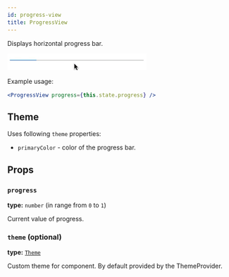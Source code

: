 ```yaml
---
id: progress-view
title: ProgressView
---
```


Displays horizontal progress bar.

![ProgressView component](assets/progress-view.gif)

Example usage: 
```jsx
<ProgressView progress={this.state.progress} />
```

## Theme  
Uses following `theme` properties:
- `primaryColor` - color of the progress bar.

## Props

### `progress`   
**type:** `number` (in range from `0` to `1`)  

Current value of progress.

### `theme` (optional)
**type:** [`Theme`](theme.html)

Custom theme for component. By default provided by the ThemeProvider.
